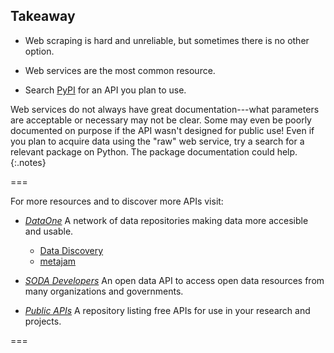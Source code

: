 ---
---

## Takeaway

- Web scraping is hard and unreliable, but sometimes there is no other option.
  
- Web services are the most common resource.

- Search [PyPI](https://pypi.org) for an API you plan to use.

Web services do not always have great documentation---what parameters are
acceptable or necessary may not be clear. Some may even be poorly documented on
purpose if the API wasn't designed for public use! Even if you plan to acquire
data using the "raw" web service, try a search for a relevant package on Python.
The package documentation could help.
{:.notes}

===

For more resources and to discover more APIs visit:
* [*DataOne*](https://www.dataone.org)
A network of data repositories making data more accesible and usable.
    - [Data Discovery](https://search.dataone.org/data)
    - [metajam](https://nceas.github.io/metajam/)

* [*SODA Developers*](https://dev.socrata.com)
An open data API to access open data resources from many organizations and governments.

* [*Public APIs*](https://github.com/public-apis/public-apis)
A repository listing free APIs for use in your research and projects.

===
